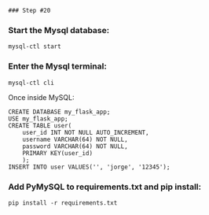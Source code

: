 	### Step #20

### Start the Mysql database:
```
mysql-ctl start
```

### Enter the Mysql terminal:
```
mysql-ctl cli
```

Once inside MySQL:
```
CREATE DATABASE my_flask_app;
USE my_flask_app;
CREATE TABLE user(
    user_id INT NOT NULL AUTO_INCREMENT,
    username VARCHAR(64) NOT NULL,
    password VARCHAR(64) NOT NULL,
    PRIMARY KEY(user_id)
    );
INSERT INTO user VALUES('', 'jorge', '12345');
```
### Add PyMySQL to requirements.txt and pip install:
```
pip install -r requirements.txt
```